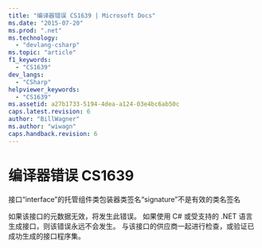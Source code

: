 ```yaml
---
title: "编译器错误 CS1639 | Microsoft Docs"
ms.date: "2015-07-20"
ms.prod: ".net"
ms.technology: 
  - "devlang-csharp"
ms.topic: "article"
f1_keywords: 
  - "CS1639"
dev_langs: 
  - "CSharp"
helpviewer_keywords: 
  - "CS1639"
ms.assetid: a27b1733-5194-4dea-a124-03e4bc6ab50c
caps.latest.revision: 6
author: "BillWagner"
ms.author: "wiwagn"
caps.handback.revision: 6
---
```

# 编译器错误 CS1639
接口“interface”的托管组件类包装器类签名“signature”不是有效的类名签名  
  
 如果该接口的元数据无效，将发生此错误。 如果使用 C\# 或受支持的 .NET 语言生成接口，则该错误永远不会发生。 与该接口的供应商一起进行检查，或验证已成功生成的接口程序集。